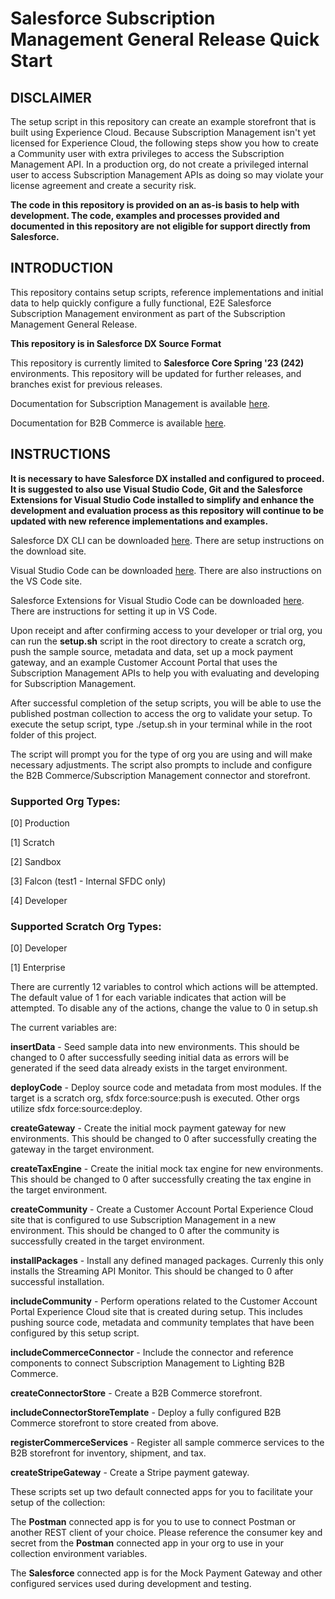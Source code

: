 # **Salesforce Subscription Management General Release Quick Start**
## **DISCLAIMER**
The setup script in this repository can create an example storefront that is built using Experience Cloud. Because Subscription Management isn't yet licensed for Experience Cloud, the following steps show you how to create a Community user with extra privileges to access the Subscription Management API. In a production org, do not create a privileged internal user to access Subscription Management APIs as doing so may violate your license agreement and create a security risk.

**The code in this repository is provided on an as-is basis to help with development. The code, examples and processes provided and documented in this repository are not eligible for support directly from Salesforce.**
## **INTRODUCTION**

This repository contains setup scripts, reference implementations and initial data to help quickly configure a fully functional, E2E Salesforce Subscription Management environment as part of the Subscription Management General Release.

**This repository is in Salesforce DX Source Format**

This repository is currently limited to **Salesforce Core Spring '23 (242)** environments.   This repository will be updated for further releases, and branches exist for previous releases.

Documentation for Subscription Management is available [here](https://developer.salesforce.com/docs/revenue/subscription-management/overview).

Documentation for B2B Commerce is available [here](https://developer.salesforce.com/docs/atlas.en-us.b2b_b2c_comm_dev.meta/b2b_b2c_comm_dev/b2b_b2c_comm_dev_guide.htm).

## **INSTRUCTIONS**

**It is necessary to have Salesforce DX installed and configured to proceed. It is suggested to also use Visual Studio Code, Git and the Salesforce Extensions for Visual Studio Code installed to simplify and enhance the development and evaluation process as this repository will continue to be updated with new reference implementations and examples.**

Salesforce DX CLI can be downloaded [here](https://developer.salesforce.com/docs/atlas.en-us.sfdx_setup.meta/sfdx_setup/sfdx_setup_install_cli.htm).     There are setup instructions on the download site.

Visual Studio Code can be downloaded [here](https://code.visualstudio.com/download). There are also instructions on the VS Code site.

Salesforce Extensions for Visual Studio Code can be downloaded [here](https://developer.salesforce.com/tools/vscode).  There are instructions for setting it up in VS Code.

Upon receipt and after confirming access to your developer or trial org, you can run the **setup.sh** script in the root directory to create a scratch org, push the sample source, metadata and data, set up a mock payment gateway, and an example Customer Account Portal that uses the Subscription Management APIs to help you with evaluating and developing for Subscription Management.  

After successful completion of the setup scripts, you will be able to use the published postman collection to access the org to validate your setup. To execute the setup script, type ./setup.sh in your terminal while in the root folder of this project.  

The script will prompt you for the type of org you are using and will make necessary adjustments. The script also prompts to include and configure the B2B Commerce/Subscription Management connector and storefront.

### Supported Org Types:
[0] Production

[1] Scratch

[2] Sandbox

[3] Falcon (test1 - Internal SFDC only)

[4] Developer
### Supported Scratch Org Types:
[0] Developer

[1] Enterprise

There are currently 12 variables to control which actions will be attempted.  The default value of 1 for each variable indicates that action will be attempted.  To disable any of the actions, change the value to 0 in setup.sh

The current variables are:

**insertData** - Seed sample data into new environments.  This should be changed to 0 after successfully seeding initial data as errors will be generated if the seed data already exists in the target environment.

**deployCode** - Deploy source code and metadata from most modules.  If the target is a scratch org, sfdx force:source:push is executed.  Other orgs utilize sfdx force:source:deploy.

**createGateway** - Create the initial mock payment gateway for new environments.  This should be changed to 0 after successfully creating the gateway in the target environment.

**createTaxEngine** - Create the initial mock tax engine for new environments.  This should be changed to 0 after successfully creating the tax engine in the target environment.

**createCommunity** - Create a Customer Account Portal Experience Cloud site that is configured to use Subscription Management in a new environment.  This should be changed to 0 after the community is successfully created in the target environment.

**installPackages** - Install any defined managed packages.  Currenly this only installs the Streaming API Monitor.  This should be changed to 0 after successful installation.

**includeCommunity** - Perform operations related to the Customer Account Portal Experience Cloud site that is created during setup.  This includes pushing source code, metadata and community templates that have been configured by this setup script.

**includeCommerceConnector** - Include the connector and reference components to connect Subscription Management to Lighting B2B Commerce.

**createConnectorStore** - Create a B2B Commerce storefront.

**includeConnectorStoreTemplate** - Deploy a fully configured B2B Commerce storefront to store created from above.

**registerCommerceServices** - Register all sample commerce services to the B2B storefront for inventory, shipment, and tax. 

**createStripeGateway** - Create a Stripe payment gateway. 

These scripts set up two default connected apps for you to facilitate your setup of the collection:  

The **Postman** connected app is for you to use to connect Postman or another REST client of your choice.  Please reference the consumer key and secret from the **Postman** connected app in your org to use in your collection environment variables.

The **Salesforce** connected app is for the Mock Payment Gateway and other configured services used during development and testing.  
